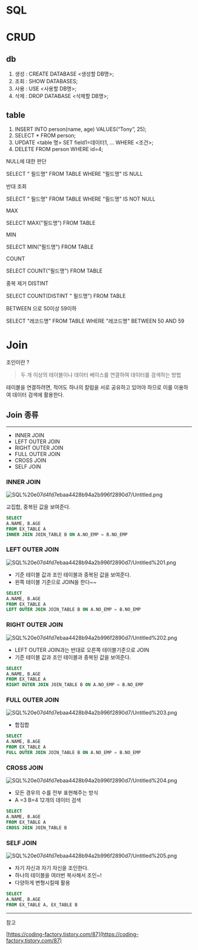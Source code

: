 # SQL

# CRUD

## db

1. 생성 : CREATE DATABASE <생성할 DB명>;
2. 조회 : SHOW DATABASES;
3. 사용 : USE <사용할 DB명>;
4. 삭제 : DROP DATABASE <삭제할 DB명>;

## table

1. INSERT INTO person(name, age) VALUES(“Tony”, 25);
2. SELECT * FROM person;
3. UPDATE <table 명> SET field1=데이터1, … WHERE <조건>;
4. DELETE FROM person WHERE id=4;

NULL에 대한 판단

SELECT " 필드명" FROM TABLE WHERE "필드명" IS NULL

반대 조회

SELECT " 필드명" FROM TABLE  WHERE "필드명" IS NOT NULL

MAX 

SELECT MAX("필드명") FROM TABLE

MIN

SELECT MIN("필드명") FROM TABLE

COUNT

SELECT COUNT("필드명") FROM TABLE

중복 제거 DISTINT

SELECT COUNT(DISTINT " 필드명") FROM TABLE

BETWEEN 으로 50이상 59이하 

SELECT "레코드명" FROM TABLE WHERE "레코드명" BETWEEN 50 AND 59

# Join

조인이란 ?

> 두 개 이상의 테이블이나 데이터 베이스를 연결하여 데이터를 검색하는 방법

테이블을 연결하려면, 적어도 하나의 칼럼을 서로 공유하고 있어야 하므로 이를 이용하여 데이터 검색에 활용한다.

## Join 종류

---

- INNER JOIN
- LEFT OUTER JOIN
- RIGHT OUTER JOIN
- FULL OUTER JOIN
- CROSS JOIN
- SELF JOIN

### INNER JOIN

![SQL%20e07d4fd7ebaa4428b94a2b996f2890d7/Untitled.png](SQL%20e07d4fd7ebaa4428b94a2b996f2890d7/Untitled.png)

교집합, 중복된 값을 보여준다.

```sql
SELECT
A.NAME, B.AGE
FROM EX_TABLE A
INNER JOIN JOIN_TABLE B ON A.NO_EMP = B.NO_EMP
```

### LEFT OUTER JOIN

![SQL%20e07d4fd7ebaa4428b94a2b996f2890d7/Untitled%201.png](SQL%20e07d4fd7ebaa4428b94a2b996f2890d7/Untitled%201.png)

- 기준 테이블 값과 조인 테이블과 중복된 값을 보여준다.
- 왼쪽 테이블 기준으로 JOIN을 한다~~

```sql
SELECT
A.NAME, B.AGE
FROM EX_TABLE A
LEFT OUTER JOIN JOIN_TABLE B ON A.NO_EMP = B.NO_EMP
```

### RIGHT OUTER JOIN

![SQL%20e07d4fd7ebaa4428b94a2b996f2890d7/Untitled%202.png](SQL%20e07d4fd7ebaa4428b94a2b996f2890d7/Untitled%202.png)

- LEFT OUTER JOIN과는 반대로 오른쪽 테이블기준으로 JOIN
- 기준 테이블 값과 조인 테이블과 중복된 값을 보여준다.

```sql
SELECT
A.NAME, B.AGE
FROM EX_TABLE A
RIGHT OUTER JOIN JOIN_TABLE B ON A.NO_EMP = B.NO_EMP
```

### FULL OUTER JOIN

![SQL%20e07d4fd7ebaa4428b94a2b996f2890d7/Untitled%203.png](SQL%20e07d4fd7ebaa4428b94a2b996f2890d7/Untitled%203.png)

- 합집합

```sql
SELECT
A.NAME, B.AGE
FROM EX_TABLE A
FULL OUTER JOIN JOIN_TABLE B ON A.NO_EMP = B.NO_EMP
```

### CROSS JOIN

![SQL%20e07d4fd7ebaa4428b94a2b996f2890d7/Untitled%204.png](SQL%20e07d4fd7ebaa4428b94a2b996f2890d7/Untitled%204.png)

- 모든 경우의 수를 전부 표현해주는 방식
- A =3 B=4 12개의 데이터 검색

```sql
SELECT
A.NAME, B.AGE
FROM EX_TABLE A
CROSS JOIN JOIN_TABLE B
```

### SELF JOIN

![SQL%20e07d4fd7ebaa4428b94a2b996f2890d7/Untitled%205.png](SQL%20e07d4fd7ebaa4428b94a2b996f2890d7/Untitled%205.png)

- 자기 자신과 자기 자신을 조인한다.
- 하나의 테이블을 여러번 복사해서 조인~!
- 다양하게 변형시킬때 활용

```sql
SELECT
A.NAME, B.AGE
FROM EX_TABLE A, EX_TABLE B
```

---

참고

[https://coding-factory.tistory.com/87](https://coding-factory.tistory.com/87)